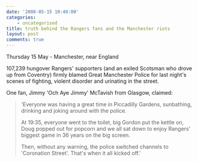 ```yaml
---
date: '2008-05-15 10:40:00'
categories:
    - uncategorised
title: truth behind the Rangers fans and the Manchester riots
layout: post
comments: true
---
```

Thursday 15 May - Manchester, near England

107,239 hungover Rangers' supporters (and an exiled Scotsman who drove
up from Coventry) firmly blamed Great Manchester Police for last night's
scenes of fighting, violent disorder and urinating in the street.

One fan, Jimmy 'Och Aye Jimmy' McTavish from Glasgow, claimed:
> 'Everyone was having a great time in Piccadilly Gardens, sunbathing,
> drinking and joking around with the police.
>
> At 19:35, everyone went to the toilet, big Gordon put the kettle on,
> Doug popped out for popcorn and we all sat down to enjoy Rangers'
> biggest game in 36 years on the big screen.
>
> Then, without any warning, the police switched channels to 'Coronation
> Street'. That's when it all kicked off.'
